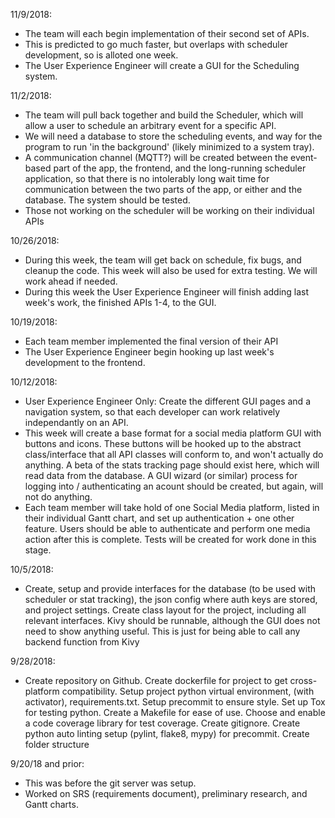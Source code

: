11/9/2018:
- The team will each begin implementation of their second set of APIs.
- This is predicted to go much faster, but overlaps with scheduler development, so is alloted one week.
- The User Experience Engineer will create a GUI for the Scheduling system.


11/2/2018:
- The team will pull back together and build the Scheduler, which will allow a user to schedule an arbitrary event for a specific API.
- We will need a database to store the scheduling events, and  way for the program to run 'in the background' (likely minimized to a system tray).
- A communication channel (MQTT?) will be created between the event-based part of the app, the frontend, and the long-running scheduler application, so that there is no intolerably long wait time for communication between the two parts of the app, or either and the database. The system should be tested.
- Those not working on the scheduler will be working on their individual APIs


10/26/2018:
- During this week, the team will get back on schedule, fix bugs, and cleanup the code.  This week will also be used for extra testing.  We will work ahead if needed.
- During this week the User Experience Engineer will finish adding last week's work, the finished APIs 1-4, to the GUI.


10/19/2018:
- Each team member implemented the final version of their API
- The User Experience Engineer begin hooking up last week's development to the frontend.


10/12/2018:
- User Experience Engineer Only:  Create the different GUI pages and a navigation system, so that each developer can work relatively independantly on an API.
- This week will create a base format for a social media platform GUI with buttons and icons. These buttons will be hooked up to the abstract class/interface that all API classes will conform to, and won't actually do anything. A beta of the stats tracking page should exist here, which will read data from the database. A GUI wizard (or similar) process for logging into / authenticating an acount should be created, but again, will not do anything.
- Each team member will take hold of one Social Media platform, listed in their individual Gantt chart, and set up authentication + one other feature. Users should be able to authenticate and perform one media action after this is complete. Tests will be created for work done in this stage.


10/5/2018:
- Create, setup and provide interfaces for the database (to be used with scheduler or stat tracking), the json config where auth keys are stored, and project settings. Create class layout for the project, including all relevant interfaces. Kivy should be runnable, although the GUI does not need to show anything useful. This is just for being able to call any backend function from Kivy


9/28/2018:
- Create repository on Github. Create dockerfile for project to get cross-platform compatibility. Setup project python virtual environment, (with activator), requirements.txt. Setup precommit to ensure style. Set up Tox for testing python. Create a Makefile for ease of use. Choose and enable a code coverage library for test coverage. Create gitignore. Create python auto linting setup (pylint, flake8, mypy) for precommit. Create folder structure


9/20/18 and prior:
- This was before the git server was setup.
- Worked on SRS (requirements document), preliminary
  research, and Gantt charts.
